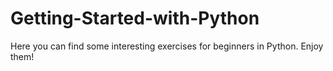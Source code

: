 # Getting-Started-with-Python
Here you can find some interesting exercises for beginners in Python. Enjoy them!
